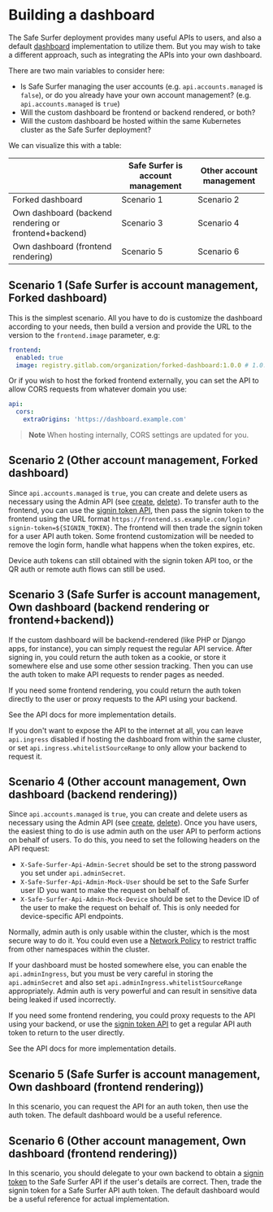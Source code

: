 # Building a dashboard
The Safe Surfer deployment provides many useful APIs to users, and also a default [dashboard](https://gitlab.com/safesurfer/dashboard) implementation to utilize them. But you may wish to take a different approach, such as integrating the APIs into your own dashboard.

There are two main variables to consider here:
- Is Safe Surfer managing the user accounts (e.g. `api.accounts.managed` is `false`), or do you already have your own account management? (e.g. `api.accounts.managed` is `true`)
- Will the custom dashboard be frontend or backend rendered, or both?
- Will the custom dashboard be hosted within the same Kubernetes cluster as the Safe Surfer deployment?

We can visualize this with a table:

|        | Safe Surfer is account management | Other account management |
| ------ | ------ | ------ |
| Forked dashboard | Scenario 1 | Scenario 2 |
| Own dashboard (backend rendering or frontend+backend) | Scenario 3 | Scenario 4 |
| Own dashboard (frontend rendering) | Scenario 5 | Scenario 6 |

## Scenario 1 (Safe Surfer is account management, Forked dashboard)
This is the simplest scenario. All you have to do is customize the dashboard according to your needs, then build a version and provide the URL to the version to the `frontend.image` parameter, e.g:

```yaml
frontend:
  enabled: true
  image: registry.gitlab.com/organization/forked-dashboard:1.0.0 # 1.0.0 is the gitlab tag used to build the image
```

Or if you wish to host the forked frontend externally, you can set the API to allow CORS requests from whatever domain you use:

```yaml
api:
  cors:
    extraOrigins: 'https://dashboard.example.com'
```

> **Note**
> When hosting internally, CORS settings are updated for you.

## Scenario 2 (Other account management, Forked dashboard)
Since `api.accounts.managed` is `true`, you can create and delete users as necessary using the Admin API (see [create](https://safesurfer.gitlab.io/core/admin-app-api-docs/#tag/users/operation/postUser), [delete](https://safesurfer.gitlab.io/core/admin-app-api-docs/#tag/users/operation/deleteUser)). To transfer auth to the frontend, you can use the [signin token API](https://safesurfer.gitlab.io/core/admin-app-api-docs/#tag/users/operation/postSigninToken), then pass the signin token to the frontend using the URL format `https://frontend.ss.example.com/login?signin-token=${SIGNIN_TOKEN}`. The frontend will then trade the signin token for a user API auth token. Some frontend customization will be needed to remove the login form, handle what happens when the token expires, etc.

Device auth tokens can still obtained with the signin token API too, or the QR auth or remote auth flows can still be used.

## Scenario 3 (Safe Surfer is account management, Own dashboard (backend rendering or frontend+backend))
If the custom dashboard will be backend-rendered (like PHP or Django apps, for instance), you can simply request the regular API service. After signing in, you could return the auth token as a cookie, or store it somewhere else and use some other session tracking. Then you can use the auth token to make API requests to render pages as needed.

If you need some frontend rendering, you could return the auth token directly to the user or proxy requests to the API using your backend.

See the API docs for more implementation details.

If you don't want to expose the API to the internet at all, you can leave `api.ingress` disabled if hosting the dashboard from within the same cluster, or set `api.ingress.whitelistSourceRange` to only allow your backend to request it.

## Scenario 4 (Other account management, Own dashboard (backend rendering))
Since `api.accounts.managed` is `true`, you can create and delete users as necessary using the Admin API (see [create](https://safesurfer.gitlab.io/core/admin-app-api-docs/#tag/users/operation/postUser), [delete](https://safesurfer.gitlab.io/core/admin-app-api-docs/#tag/users/operation/deleteUser)). Once you have users, the easiest thing to do is use admin auth on the user API to perform actions on behalf of users. To do this, you need to set the following headers on the API request:
- `X-Safe-Surfer-Api-Admin-Secret` should be set to the strong password you set under `api.adminSecret`.
- `X-Safe-Surfer-Api-Admin-Mock-User` should be set to the Safe Surfer user ID you want to make the request on behalf of.
- `X-Safe-Surfer-Api-Admin-Mock-Device` should be set to the Device ID of the user to make the request on behalf of. This is only needed for device-specific API endpoints.

Normally, admin auth is only usable within the cluster, which is the most secure way to do it. You could even use a [Network Policy](https://kubernetes.io/docs/concepts/services-networking/network-policies/) to restrict traffic from other namespaces within the cluster.

If your dashboard must be hosted somewhere else, you can enable the `api.adminIngress`, but you must be very careful in storing the `api.adminSecret` and also set `api.adminIngress.whitelistSourceRange` appropriately. Admin auth is very powerful and can result in sensitive data being leaked if used incorrectly.

If you need some frontend rendering, you could proxy requests to the API using your backend, or use the [signin token API](https://safesurfer.gitlab.io/core/admin-app-api-docs/#tag/users/operation/postSigninToken) to get a regular API auth token to return to the user directly.

See the API docs for more implementation details.

## Scenario 5 (Safe Surfer is account management, Own dashboard (frontend rendering))
In this scenario, you can request the API for an auth token, then use the auth token. The default dashboard would be a useful reference.

## Scenario 6 (Other account management, Own dashboard (frontend rendering))
In this scenario, you should delegate to your own backend to obtain a [signin token](https://safesurfer.gitlab.io/core/admin-app-api-docs/#tag/users/operation/postSigninToken) to the Safe Surfer API if the user's details are correct. Then, trade the signin token for a Safe Surfer API auth token. The default dashboard would be a useful reference for actual implementation.
